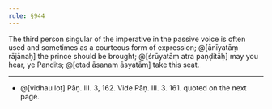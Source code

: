 ```yaml
---
rule: §944
---
```


The third person singular of the imperative in the passive voice is often used and sometimes as a courteous form of expression; @[ānīyatāṃ rājānaḥ] the prince should be brought; @[śrūyatāṃ atra paṇḍitāḥ] may you hear, ye Pandits; @[etad āsanam āsyatām] take this seat.

---

- @[vidhau loṭ] Pāṇ. III. 3, 162. Vide Pāṇ. III. 3. 161. quoted on the next page.